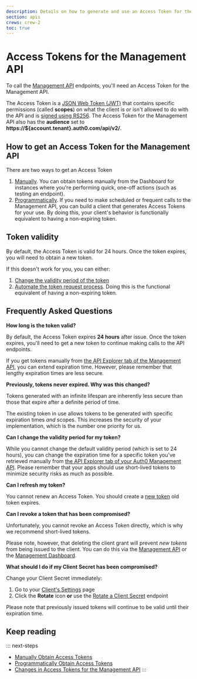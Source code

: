 ```yaml
---
description: Details on how to generate and use an Access Token for the Management API
section: apis
crews: crew-2
toc: true
---
```

# Access Tokens for the Management API

To call the [Management API](/api/management/v2) endpoints, you'll need an Access Token for the Management API. 

The Access Token is a [JSON Web Token (JWT)](/jwt) that contains specific permissions (called **scopes**) on what the client is or isn't allowed to do with the API and is [signed using RS256](/apis#signing-algorithms). The Access Token for the Management API also has the **audience** set to **https://${account.tenant}.auth0.com/api/v2/**.

## How to get an Access Token for the Management API

There are two ways to get an Access Token

1. [Manually](/api/management/v2/tokens/manually). You can obtain tokens manually from the Dashboard for instances where you're performing quick, one-off actions (such as testing an endpoint).
2. [Programmatically](/api/management/v2/tokens/programatically). If you need to make scheduled or frequent calls to the Management API, you can build a client that generates Access Tokens for your use. By doing this, your client's behavior is functionally equivalent to having a non-expiring token.

## Token validity

By default, the Access Token is valid for 24 hours. Once the token expires, you will need to obtain a new token.

If this doesn't work for you, you can either:

1. [Change the validity period of the token](#2-get-the-token)
2. [Automate the token request process](/api/management/v2/tokens/programatically). Doing this is the functional equivalent of having a non-expiring token.

## Frequently Asked Questions

**How long is the token valid?**

By default, the Access Token expires **24 hours** after issue. Once the token expires, you'll need to get a new token to continue making calls to the API endpoints.

If you get tokens manually from [the API Explorer tab of the Management API](${manage_url}/#/apis/management/explorer), you can extend expiration time. However, please remember that lengthy expiration times are less secure.

**Previously, tokens never expired. Why was this changed?**

Tokens generated with an infinite lifespan are inherently less secure than those that expire after a definite period of time.

The existing token in use allows tokens to be generated with specific expiration times *and* scopes. This increases the security of your implementation, which is the number one priority for us.

**Can I change the validity period for my token?**

While you cannot change the default validity period (which is set to 24 hours), you can change the expiration time for a specific token you've retrieved manually from [the API Explorer tab of your Auth0 Management API](${manage_url}/#/apis/management/explorer). Please remember that your apps should use short-lived tokens to minimize security risks as much as possible.

**Can I refresh my token?**

You cannot renew an Access Token. You should create a [new token](#2-get-the-token) old token expires.

**Can I revoke a token that has been compromised?**

Unfortunately, you cannot revoke an Access Token directly, which is why we recommend short-lived tokens.

Please note, however, that deleting the client grant will prevent *new tokens* from being issued to the client. You can do this via the [Management API](/api/management/v2#!/Client_Grants/delete_client_grants_by_id) or the [Management Dashboard](${manage_url}/#/apis/management/authorized-clients).

**What should I do if my Client Secret has been compromised?**

Change your Client Secret immediately:

1. Go to your [Client's Settings](${manage_url}/#/clients/${account.clientId}/settings) page
2. Click the __Rotate__ icon <i class="notification-icon icon-budicon-171"></i> **or** use the [Rotate a Client Secret](/api/management/v2#!/Clients/post_rotate_secret) endpoint

Please note that previously issued tokens will continue to be valid until their expiration time.

## Keep reading

::: next-steps
* [Manually Obtain Access Tokens](/api/management/v2/tokens/manually)
* [Programmatically Obtain Access Tokens](/api/management/v2/tokens/programatically)
* [Changes in Access Tokens for the Management API](/api/management/v2/tokens-flows)
:::
